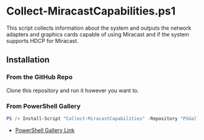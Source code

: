 # Collect-MiracastCapabilities.ps1

This script collects information about the system and outputs the network adapters and graphics cards capable of using Miracast and if the system supports HDCP for Miracast.

## Installation

### From the GitHub Repo

Clone this repository and run it however you want to.

### From PowerShell Gallery

```powershell
PS /> Install-Script "Collect-MiracastCapabilities" -Repository "PSGallery"
```

- [PowerShell Gallery Link](https://www.powershellgallery.com/packages/Collect-MiracastCapabilities/1909.8.1)